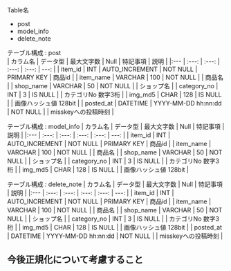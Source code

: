 Table名
- post
- model_info
- delete_note

テーブル構成 : post         
| カラム名     | データ型 | 最大文字数 | Null | 特記事項 | 説明 |
|:---         | :---:    | :---: | :---: | :---: | ---: |
| item_id     | INT      | AUTO_INCREMENT | NOT NULL | PRIMARY KEY | 商品id |
| item_name   | VARCHAR  | 100            | NOT NULL |             | 商品名 |
| shop_name   | VARCHAR  | 50             | NOT NULL |             | ショップ名 |
| category_no | INT      | 3              | IS NULL  |             | カテゴリNo 数字3桁 |
| img_md5     | CHAR     | 128            | IS NULL  |             | 画像ハッシュ値 128bit |
| posted_at   | DATETIME | YYYY-MM-DD hh:nn:dd | NOT NULL |  | misskeyへの投稿時刻 |

テーブル構成 : model_info
| カラム名     | データ型 | 最大文字数 | Null | 特記事項 | 説明 |
|:---         | :---:    | :---: | :---: | :---: | ---: |
| item_id     | INT      | AUTO_INCREMENT | NOT NULL | PRIMARY KEY | 商品id |
| item_name   | VARCHAR  | 100            | NOT NULL |             | 商品名 |
| shop_name   | VARCHAR  | 50             | NOT NULL |             | ショップ名 |
| category_no | INT      | 3              | IS NULL  |             | カテゴリNo 数字3桁 |
| img_md5     | CHAR     | 128            | IS NULL  |             | 画像ハッシュ値 128bit |

テーブル構成 : delete_note
| カラム名     | データ型 | 最大文字数 | Null | 特記事項 | 説明 |
|:---         | :---:    | :---: | :---: | :---: | ---: |
| item_id     | INT      | AUTO_INCREMENT | NOT NULL | PRIMARY KEY | 商品id |
| item_name   | VARCHAR  | 100            | NOT NULL |             | 商品名 |
| shop_name   | VARCHAR  | 50             | NOT NULL |             | ショップ名 |
| category_no | INT      | 3              | IS NULL  |             | カテゴリNo 数字3桁 |
| img_md5     | CHAR     | 128            | IS NULL  |             | 画像ハッシュ値 128bit |
| posted_at   | DATETIME | YYYY-MM-DD hh:nn:dd | NOT NULL |  | misskeyへの投稿時刻 |


## 今後正規化について考慮すること